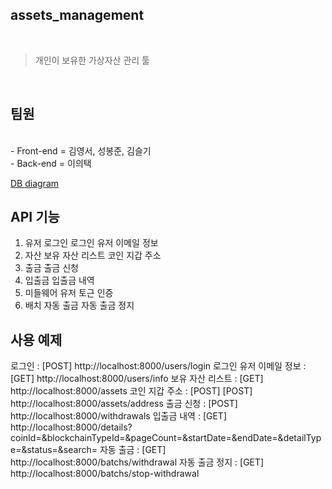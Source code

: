## assets_management

<br/>

> 개인이 보유한 가상자산 관리 툴

<br/>

## 팀원
<br/>
- Front-end = 김영서, 성봉준, 김슬기
<br/>
- Back-end = 이의택
<br/>

[DB diagram](https://dbdiagram.io/d/627da1997f945876b60cf57f)

## API 기능
1. 유저
    로그인
    로그인 유저 이메일 정보
2. 자산
    보유 자산 리스트
    코인 지갑 주소
3. 출금
    출금 신청
4. 입출금
    입출금 내역
5. 미들웨어
    유저 토근 인증
6. 배치
    자동 출금
    자동 출금 정지

## 사용 예제
    
로그인 : [POST] http://localhost:8000/users/login
로그인 유저 이메일 정보 : [GET] http://localhost:8000/users/info
보유 자산 리스트 : [GET] http://localhost:8000/assets
코인 지갑 주소 : [POST] [POST] http://localhost:8000/assets/address
출금 신청 : [POST] http://localhost:8000/withdrawals
입출금 내역 : [GET] http://localhost:8000/details?coinId=&blockchainTypeId=&pageCount=&startDate=&endDate=&detailType=&status=&search=
자동 출금 : [GET] http://localhost:8000/batchs/withdrawal
자동 출금 정지 : [GET] http://localhost:8000/batchs/stop-withdrawal
